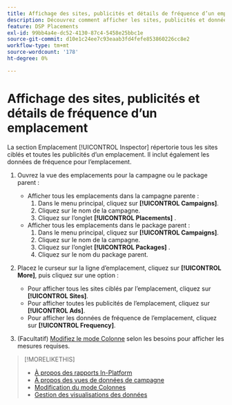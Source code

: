 ```yaml
---
title: Affichage des sites, publicités et détails de fréquence d’un emplacement
description: Découvrez comment afficher les sites, publicités et données de fréquence ciblés pour un emplacement.
feature: DSP Placements
exl-id: 99bb4a4e-dc52-4130-87c4-5458e25bbc1e
source-git-commit: d10e1c24ee7c93eaab3fd4fefe853860226cc8e2
workflow-type: tm+mt
source-wordcount: '178'
ht-degree: 0%

---
```


# Affichage des sites, publicités et détails de fréquence d’un emplacement

La section Emplacement [!UICONTROL Inspector] répertorie tous les sites ciblés et toutes les publicités d’un emplacement. Il inclut également les données de fréquence pour l’emplacement.

1. Ouvrez la vue des emplacements pour la campagne ou le package parent :

   * Afficher tous les emplacements dans la campagne parente :
      1. Dans le menu principal, cliquez sur **[!UICONTROL Campaigns]**.
      1. Cliquez sur le nom de la campagne.
      1. Cliquez sur l’onglet **[!UICONTROL Placements]** .
   * Afficher tous les emplacements dans le package parent :
      1. Dans le menu principal, cliquez sur **[!UICONTROL Campaigns]**.
      1. Cliquez sur le nom de la campagne.
      1. Cliquez sur l’onglet **[!UICONTROL Packages]** .
      1. Cliquez sur le nom du package parent.


1. Placez le curseur sur la ligne d’emplacement, cliquez sur **[!UICONTROL More]**, puis cliquez sur une option :
   * Pour afficher tous les sites ciblés par l’emplacement, cliquez sur **[!UICONTROL Sites]**.
   * Pour afficher toutes les publicités de l’emplacement, cliquez sur **[!UICONTROL Ads]**.
   * Pour afficher les données de fréquence de l’emplacement, cliquez sur **[!UICONTROL Frequency]**.

1. (Facultatif) [Modifiez le mode Colonne](column-view-change.md) selon les besoins pour afficher les mesures requises.

>[!MORELIKETHIS]
>
>* [À propos des rapports In-Platform](campaign-reports-about.md)
>* [À propos des vues de données de campagne](campaign-data-views-about.md)
>* [Modification du mode Colonnes](column-view-change.md)
>* [Gestion des visualisations des données](campaign-data-visualization-manage.md)

